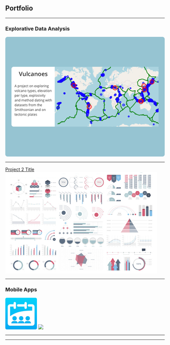 ## Portfolio

---

### Explorative Data Analysis

[<img src="assets/volcanoes.png?raw=true">](notebooks/volcanoes.pdf)

---
[Project 2 Title](/pdf/sample_presentation.pdf)
<img src="assets/dummy_thumbnail.jpg?raw=true"/>

---

### Mobile Apps

<img src="assets/appstore.png" width="100"/> <img src="appstore-odd.png" width="100"/> 

---




---
